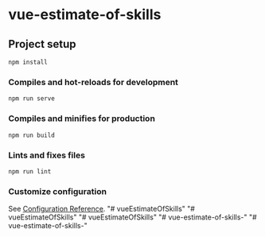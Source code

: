 # vue-estimate-of-skills

## Project setup
```
npm install
```

### Compiles and hot-reloads for development
```
npm run serve
```

### Compiles and minifies for production
```
npm run build
```

### Lints and fixes files
```
npm run lint
```

### Customize configuration
See [Configuration Reference](https://cli.vuejs.org/config/).
"# vueEstimateOfSkills" 
"# vueEstimateOfSkills" 
"# vueEstimateOfSkills" 
"# vue-estimate-of-skills-" 
"# vue-estimate-of-skills-" 
